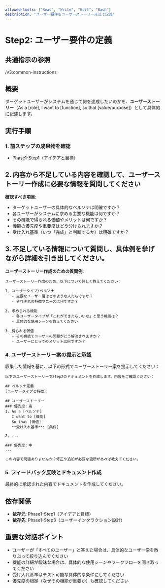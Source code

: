 ```yaml
---
allowed-tools: ["Read", "Write", "Edit", "Bash"]
description: "ユーザー要件をユーザーストーリー形式で定義"
---
```


# Step2: ユーザー要件の定義

## 共通指示の参照
/v3:common-instructions

## 概要
ターゲットユーザーがシステムを通じて何を達成したいのかを、**ユーザーストーリー**（As a [role], I want to [function], so that [value/purpose]）として具体的に記述します。

## 実行手順

### 1. 前ステップの成果物を確認
* Phase1-Step1（アイデアと目標）

## 2. 内容から不足している内容を確認して、ユーザーストーリー作成に必要な情報を質問してください

**確認すべき項目:**
- ターゲットユーザーの具体的なペルソナは明確ですか？
- 各ユーザーがシステムに求める主要な機能は何ですか？
- その機能で得られる価値やメリットは何ですか？
- 機能の優先度や重要度はどう分けられますか？
- 受け入れ基準（いつ「完成」と判断するか）は明確ですか？


## 3. 不足している情報について質問し、具体例を挙げながら詳細を引き出してください。

**ユーザーストーリー作成のための質問例:**
```
ユーザーストーリー作成のため、以下について詳しく教えてください：

1. ユーザータイプ/ペルソナ
   - 主要なユーザー層はどのような人たちですか？
   - それぞれの特徴やニーズは何ですか？

2. 求められる機能
   - 各ユーザータイプが「これができたらいいな」と思う機能は？
   - 具体的な使用シーンを教えてください

3. 得られる価値
   - その機能でユーザーの問題がどう解決されますか？
   - ユーザーにとってのメリットは何ですか？
```

### 4. ユーザーストーリー案の提示と承認
収集した情報を基に、以下の形式でユーザーストーリー案を提示してください：

```
以下のユーザーストーリーでStep2のドキュメントを作成します。内容をご確認ください：

## ペルソナ定義
[ユーザータイプと特徴]

## ユーザーストーリー
### 優先度：高
1. As a [ペルソナ]
   I want to [機能]
   So that [価値]
   **受け入れ基準**: [条件]

2. ...

### 優先度：中
...

この内容で問題ありませんか？修正や追加が必要な箇所があれば教えてください。
```

### 5. フィードバック反映とドキュメント作成
最終的に承認された内容でドキュメントを作成してください。

## 依存関係
- **依存元**: Phase1-Step1（アイデアと目標）
- **依存先**: Phase1-Step3（ユーザーインタラクション設計）


## 重要な対話ポイント
- ユーザーが「すべてのユーザー」と答えた場合は、具体的なユーザー像を散りぶって絞り込んでください
- 機能の詳細が曖昧な場合は、具体的な使用シーンやワークフローを聞き取ってください
- 受け入れ基準はテスト可能な具体的な条件にしてください
- 優先度の根拠（なぜその機能が重要か）も確認してください